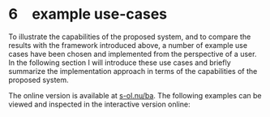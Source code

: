 # 6&emsp;example use-cases
To illustrate the capabilities of the proposed system, and to compare the results with the framework introduced above,
a number of example use cases have been chosen and implemented from the perspective of a user.
In the following section I will introduce these use cases and briefly summarize the implementation
approach in terms of the capabilities of the proposed system.

<div style="break-before: page;"></div>

<span class="sidenote">The online version is available at [s-ol.nu/ba](https://s-ol.nu/ba).</span>
The following examples can be viewed and inspected in the interactive version online:
